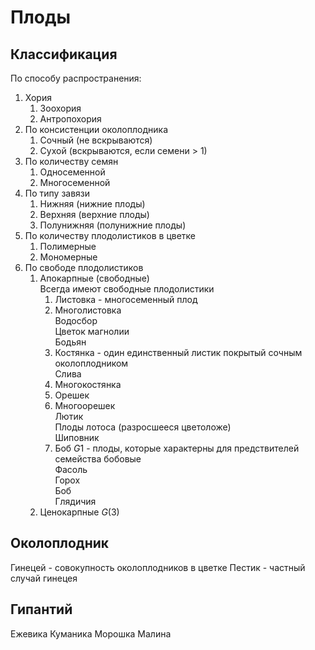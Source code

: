 # Плоды

## Классификация

По способу распространения:
1. Хория
	1. Зоохория
	2. Антропохория
2. По консистенции околоплодника
	1. Сочный (не вскрываются)
	2. Сухой (вскрываются, если семени > 1)
3. По количеству семян
	1. Односеменной
	2. Многосеменной
4. По типу завязи
	1. Нижняя (нижние плоды)
	2. Верхняя (верхние плоды)
	3. Полунижняя (полунижние плоды)
5. По количеству плодолистиков в цветке
	1. Полимерные
	2. Мономерные
6. По свободе плодолистиков
	1. Апокарпные (свободные)<br>Всегда имеют свободные плодолистики
		1. Листовка - многосеменный плод
		2. Многолистовка<br>Водосбор<br>Цветок магнолии<br>Бодьян
		3. Костянка - один единственный листик покрытый сочным околоплодником<br>Слива
		4. Многокостянка
		5. Орешек
		6. Многоорешек<br>Лютик<br>Плоды лотоса (разросшееся цветоложе)<br>Шиповник
		7. Боб $G1$ - плоды, которые характерны для предствителей семейства бобовые<br>Фасоль<br>Горох<br>Боб<br>Глядичия<br>
	2. Ценокарпные $G(3)$
## Околоплодник
Гинецей - совокупность околоплодников в цветке
Пестик - частный случай гинецея

## Гипантий


Ежевика 
Куманика
Морошка
Малина